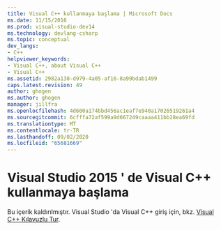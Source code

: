 ```yaml
---
title: Visual C++ kullanmaya başlama | Microsoft Docs
ms.date: 11/15/2016
ms.prod: visual-studio-dev14
ms.technology: devlang-csharp
ms.topic: conceptual
dev_langs:
- C++
helpviewer_keywords:
- Visual C++, about Visual C++
- Visual C++
ms.assetid: 2982a138-d979-4a05-af16-8a99bdab1499
caps.latest.revision: 49
author: ghogen
ms.author: ghogen
manager: jillfra
ms.openlocfilehash: 4d600a174bbd456ac1eaf7e940a17026519261a4
ms.sourcegitcommit: 6cfffa72af599a9d667249caaaa411bb28ea69fd
ms.translationtype: MT
ms.contentlocale: tr-TR
ms.lasthandoff: 09/02/2020
ms.locfileid: "65681669"
---
```

# <a name="getting-started-with-visual-c-in-visual-studio-2015"></a>Visual Studio 2015 ' de Visual C++ kullanmaya başlama
Bu içerik kaldırılmıştır. Visual Studio 'da Visual C++ giriş için, bkz. [Visual C++ Kılavuzlu Tur](https://msdn.microsoft.com/499cb66f-7df1-45d6-8b6b-33d94fd1f17c).